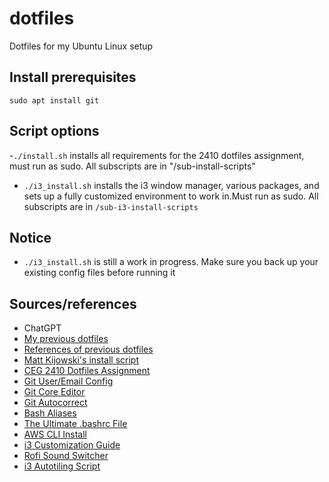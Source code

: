 # dotfiles

Dotfiles for my Ubuntu Linux setup

## Install prerequisites

```
sudo apt install git
```

## Script options

-`./install.sh` installs all requirements for the 2410 dotfiles assignment, must run as sudo. All subscripts are in "/sub-install-scripts"

- `./i3_install.sh` installs the i3 window manager, various packages, and sets up a fully customized environment to work in.Must run as sudo. All subscripts are in `/sub-i3-install-scripts`

## **Notice**

- `./i3_install.sh` is still a work in progress. Make sure you back up your existing config files before running it

## Sources/references

- ChatGPT
- [My previous dotfiles](https://github.com/1blckhrt/blckhrt-dotfiles)
- [References of previous dotfiles](https://github.com/DarkReaper231/eternalblack?tab=readme-ov-file)
- [Matt Kijowski's install script](https://github.com/mkijowski/dotfiles/blob/master/install.sh)
- [CEG 2410 Dotfiles Assignment](https://github.com/pattonsgirl/CEG2410/blob/main/Assignments/BYOE.md)
- [Git User/Email Config](https://support.atlassian.com/bitbucket-cloud/docs/configure-your-dvcs-username-for-commits/)
- [Git Core Editor](https://stackoverflow.com/questions/2596805/how-do-i-make-git-use-the-editor-of-my-choice-for-editing-commit-messages)
- [Git Autocorrect](https://andycarter.dev/blog/auto-correct-git-commands)
- [Bash Aliases](https://github.com/vikaskyadav/awesome-bash-alias)
- [The Ultimate .bashrc File](https://gist.github.com/zachbrowne/8bc414c9f30192067831fafebd1425)
- [AWS CLI Install](https://docs.aws.amazon.com/cli/latest/userguide/getting-started-install.html)
- [i3 Customization Guide](https://itsfoss.com/i3-customization/)
- [Rofi Sound Switcher](https://github.com/joshpetit/rofi-mixer?tab=readme-ov-file)
- [i3 Autotiling Script](https://github.com/nwg-piotr/autotiling/blob/master/autotiling/main.py)
